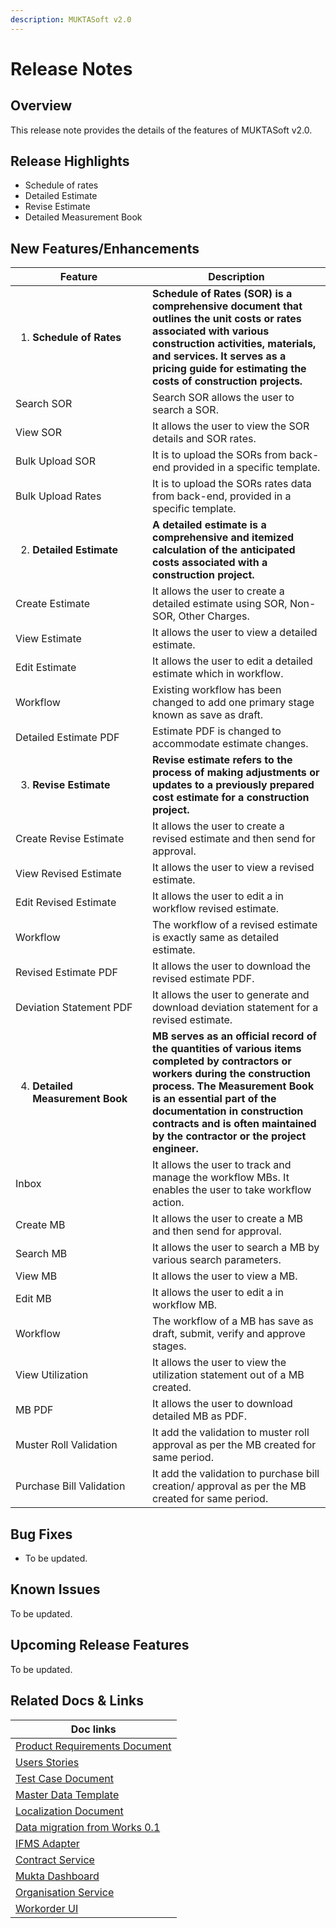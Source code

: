```yaml
---
description: MUKTASoft v2.0
---
```


# Release Notes

## Overview

This release note provides the details of the features of MUKTASoft v2.0.

## Release Highlights

* Schedule of rates&#x20;
* Detailed Estimate
* Revise Estimate
* Detailed Measurement Book

## New Features/Enhancements

<table><thead><tr><th width="203">Feature</th><th>Description</th></tr></thead><tbody><tr><td><ol><li><strong>Schedule of Rates</strong></li></ol></td><td><strong>Schedule of Rates (SOR) is a comprehensive document that outlines the unit costs or rates associated with various construction activities, materials, and services. It serves as a pricing guide for estimating the costs of construction projects.</strong></td></tr><tr><td>Search SOR</td><td>Search SOR allows the user to search a SOR.</td></tr><tr><td>View SOR</td><td>It allows the user to view the SOR details and SOR rates.</td></tr><tr><td>Bulk Upload SOR</td><td>It is to upload the SORs from back-end provided in a specific template.</td></tr><tr><td>Bulk Upload Rates</td><td>It is to upload the SORs rates data from back-end, provided in a specific template.</td></tr><tr><td><ol start="2"><li><strong>Detailed Estimate</strong></li></ol></td><td><strong>A detailed estimate is a comprehensive and itemized calculation of the anticipated costs associated with a construction project.</strong></td></tr><tr><td>Create Estimate</td><td>It allows the user to create a detailed estimate using SOR, Non-SOR, Other Charges.</td></tr><tr><td>View Estimate</td><td>It allows the user to view a detailed estimate.</td></tr><tr><td>Edit Estimate</td><td>It allows the user to edit a detailed estimate which in workflow. </td></tr><tr><td>Workflow</td><td>Existing workflow has been changed to add one primary stage known as save as draft.</td></tr><tr><td>Detailed Estimate PDF</td><td>Estimate PDF is changed to accommodate estimate changes.</td></tr><tr><td><ol start="3"><li><strong>Revise Estimate</strong></li></ol></td><td><strong>Revise estimate refers to the process of making adjustments or updates to a previously prepared cost estimate for a construction project.</strong></td></tr><tr><td>Create Revise Estimate</td><td>It allows the user to create a revised estimate and then send for approval.</td></tr><tr><td>View Revised Estimate</td><td>It allows the user to view a revised estimate.</td></tr><tr><td>Edit Revised Estimate</td><td>It allows the user to edit a in workflow revised estimate.</td></tr><tr><td>Workflow</td><td>The workflow of a revised estimate is exactly same as detailed estimate.</td></tr><tr><td>Revised Estimate PDF</td><td>It allows the user to download the revised estimate PDF.</td></tr><tr><td>Deviation Statement PDF</td><td>It allows the user to generate and download deviation statement for a revised estimate.</td></tr><tr><td><ol start="4"><li><strong>Detailed Measurement Book</strong></li></ol></td><td><strong>MB serves as an official record of the quantities of various items completed by contractors or workers during the construction process. The Measurement Book is an essential part of the documentation in construction contracts and is often maintained by the contractor or the project engineer.</strong></td></tr><tr><td>Inbox</td><td>It allows the user to track and manage the workflow MBs. It enables the user to take workflow action. </td></tr><tr><td>Create MB</td><td>It allows the user to create a MB and then send for approval.</td></tr><tr><td>Search MB</td><td>It allows the user to search a MB by various search parameters.</td></tr><tr><td>View MB</td><td>It allows the user to view a MB.</td></tr><tr><td>Edit MB</td><td>It allows the user to edit a in workflow MB.</td></tr><tr><td>Workflow</td><td>The workflow of a MB has save as draft, submit, verify and approve stages.</td></tr><tr><td>View Utilization</td><td>It allows the user to view the utilization statement out of a MB created.</td></tr><tr><td>MB PDF</td><td>It allows the user to download detailed MB as PDF.</td></tr><tr><td>Muster Roll Validation</td><td>It add the validation to muster roll approval as per the MB created for same period.</td></tr><tr><td>Purchase Bill Validation</td><td>It add the validation to purchase bill creation/ approval as per the MB created for same period.</td></tr></tbody></table>

## Bug Fixes

* To be updated.

## Known Issues

To be updated.

## Upcoming Release Features

To be updated.

## Related Docs & Links

| Doc links                                                                                                           |
| ------------------------------------------------------------------------------------------------------------------- |
| [Product Requirements Document](../../specifications/functional-requirements/product-requirements-document-v2.0.md) |
| [Users Stories](../../specifications/functional-requirements/user-stories/)                                         |
| [Test Case Document](test-cases.md)                                                                                 |
| [Master Data Template](../configuration/master-data-templates/)                                                     |
| [Localization Document](../configuration/localisation.md)                                                           |
| [Data migration from Works 0.1](../../../../platform/release-notes/data-migration.md)                               |
| [IFMS Adapter](../muktasoft-services/ifms-adapter.md)                                                               |
| [Contract Service](../../../../platform/configuration/service-configuration/contract.md)                            |
| [Mukta Dashboard](../configuration/ui-configuration/modules/mukta-dashboard.md)                                     |
| [Organisation Service](../../../../platform/functional-specifications/organisation.md)                              |
| [Workorder UI](../configuration/ui-configuration/modules/workorder/#overview)                                       |

